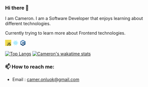 ### Hi there 👋

I am Cameron. I am a Software Developer that enjoys learning about different technologies.

Currently trying to learn more about Frontend technologies.


<code><img height="20" src="https://raw.githubusercontent.com/github/explore/80688e429a7d4ef2fca1e82350fe8e3517d3494d/topics/javascript/javascript.png"></code>
<code><img height="20" src="https://raw.githubusercontent.com/github/explore/80688e429a7d4ef2fca1e82350fe8e3517d3494d/topics/react/react.png"></code>
<code><img height="20" src="https://raw.githubusercontent.com/github/explore/80688e429a7d4ef2fca1e82350fe8e3517d3494d/topics/cpp/cpp.png"></code>



[![Top Langs](https://github-readme-stats.vercel.app/api/top-langs/?username=camer0nluo&show_icons=true&langs_count=10&count_private=true)](https://github.com/anuraghazra/github-readme-stats)
[![Cameron's wakatime stats](https://github-readme-stats.vercel.app/api/wakatime?username=cambrownie)](https://github.com/anuraghazra/github-readme-stats)


### 📫 How to reach me:
- Email : camer.onluok@gmail.com
